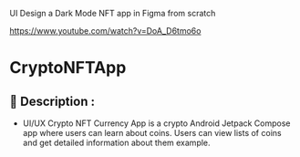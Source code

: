 UI Design a Dark Mode NFT app in Figma from scratch

https://www.youtube.com/watch?v=DoA_D6tmo6o


# CryptoNFTApp

## 	:book: Description :
- UI/UX Crypto NFT Currency App is a crypto Android Jetpack Compose app where users can learn about coins. Users can view lists of coins and get detailed information about them example.

</br>
